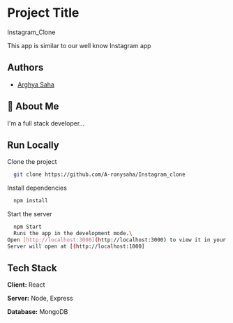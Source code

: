 # Project Title

Instagram_Clone

This app is similar to our well know Instagram app

## Authors

- [Arghya Saha](https://github.com/A-ronysaha)


## 🚀 About Me

I'm a full stack developer...

## Run Locally

Clone the project

```bash
  git clone https://github.com/A-ronysaha/Instagram_clone
```

Install dependencies

```bash
  npm install
```

Start the server

```bash
  npm Start
  Runs the app in the development mode.\
Open [http://localhost:3000](http://localhost:3000) to view it in your browser.
Server will open at [(http://localhost:1000]
```

## Tech Stack

**Client:** React

**Server:** Node, Express

**Database:** MongoDB




